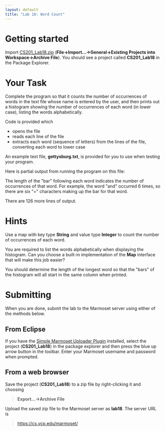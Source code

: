 ```yaml
---
layout: default
title: "Lab 18: Word Count"
---
```


Getting started
===============

Import [CS201\_Lab18.zip](CS201_Lab18.zip) (**File&rarr;Import...&rarr;General&rarr;Existing Projects into Workspace&rarr;Archive File**). You should see a project called **CS201\_Lab18** in the Package Explorer.

Your Task
=========

Complete the program so that it counts the number of occurrences of words in the text file whose name is entered by the user, and then prints out a histogram showing the number of occurrences of each word (in lower case), listing the words alphabetically.

Code is provided which

-   opens the file
-   reads each line of the file
-   extracts each word (sequence of letters) from the lines of the file, converting each word to lower case

An example text file, **gettysburg.txt**, is provided for you to use when testing your program.

Here is partial output from running the program on this file:

The length of the "bar" following each word indicates the number of occurrences of that word. For example, the word "and" occurred 6 times, so there are six "=" characters making up the bar for that word.

There are 126 more lines of output.

Hints
=====

Use a map with key type **String** and value type **Integer** to count the number of occurrences of each word.

You are required to list the words alphabetically when displaying the histogram. Can you choose a built-in implementation of the **Map** interface that will make this job easier?

You should determine the length of the longest word so that the "bars" of the histogram will all start in the same column when printed.

Submitting
==========

When you are done, submit the lab to the Marmoset server using either of the methods below.

From Eclipse
------------

If you have the [Simple Marmoset Uploader Plugin](../resources.html) installed, select the project (**CS201\_Lab18**) in the package explorer and then press the blue up arrow button in the toolbar. Enter your Marmoset username and password when prompted.

From a web browser
------------------

Save the project (**CS201\_Lab18**) to a zip file by right-clicking it and choosing

> **Export...&rarr;Archive File**

Upload the saved zip file to the Marmoset server as **lab18**. The server URL is

> <https://cs.ycp.edu/marmoset/>
